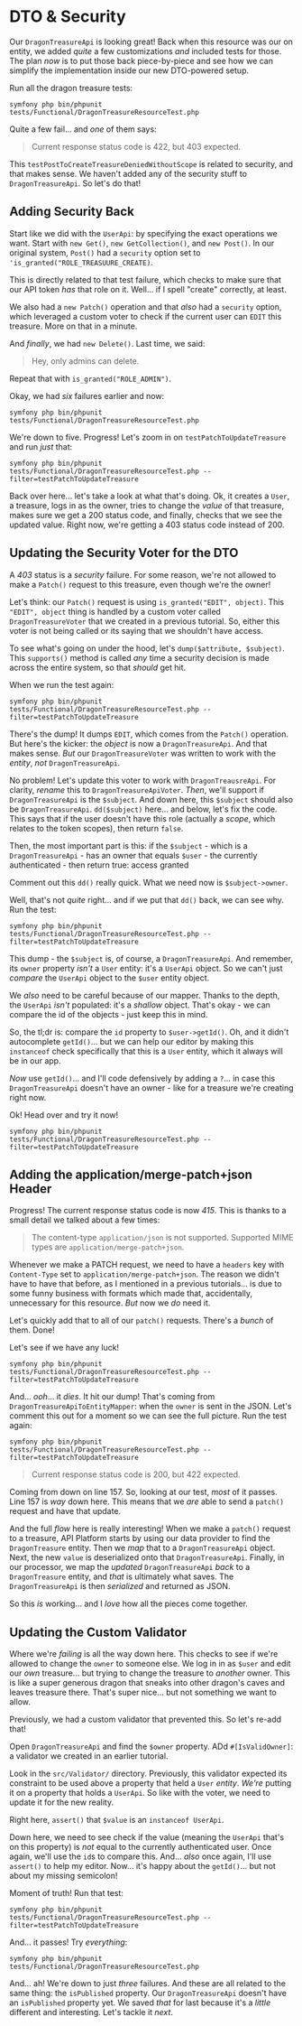 # DTO & Security

Our `DragonTreasureApi` is looking great! Back when this resource was our on entity,
we added *quite* a few customizations *and* included tests for those. The plan
*now* is to put those back piece-by-piece and see how we can simplify the
implementation inside our new DTO-powered setup.

Run all the dragon treasure tests:

```terminal-silent
symfony php bin/phpunit tests/Functional/DragonTreasureResourceTest.php
```

Quite a few fail... and *one* of them says:

> Current response status code is 422, but 403 expected.

This `testPostToCreateTreasureDeniedWithoutScope` is related to security, and that
makes sense. We haven't added any of the security stuff to `DragonTreasureApi`.
So let's do that!

## Adding Security Back

Start like we did with the `UserApi`: by specifying the exact operations we want.
Start with `new Get()`, `new GetCollection()`, and `new Post()`. In our original
system, `Post()` had a `security` option set to `'is_granted("ROLE_TREASUURE_CREATE)`.

This is directly related to that test failure, which checks to make sure that our
API token *has* that role on it. Well... if I spell "create" correctly, at least.

We also had a `new Patch()` operation and that *also* had a `security` option,
which leveraged a custom voter to check if the current user can `EDIT` this treasure.
More on that in a minute.

And *finally*, we had `new Delete()`. Last time, we said:

> Hey, only admins can delete.

Repeat that with `is_granted("ROLE_ADMIN")`.

Okay, we had *six* failures earlier and now:

```terminal-silent
symfony php bin/phpunit tests/Functional/DragonTreasureResourceTest.php
```

We're down to five. Progress! Let's zoom in on `testPatchToUpdateTreasure` and
run *just* that:

```terminal-silent
symfony php bin/phpunit tests/Functional/DragonTreasureResourceTest.php --filter=testPatchToUpdateTreasure
```

Back over here... let's take a look at what that's doing. Ok, it creates a `User`,
a treasure, logs in as the owner, tries to change the *value* of that treasure,
makes sure we get a 200 status code, and finally, checks that we see the updated
value. Right now, we're getting a 403 status code instead of 200.

## Updating the Security Voter for the DTO

A *403* status is a *security* failure. For some reason, we're not allowed to make
a `Patch()` request to this treasure, even though we're the owner!

Let's think: our `Patch()` request is using `is_granted("EDIT", object)`. This
`"EDIT", object` thing is handled by a custom voter called `DragonTreasureVoter`
that we created in a previous tutorial. So, either this voter is not being
called or its saying that we shouldn't have access.

To see what's going on under the hood, let's `dump($attribute, $subject)`. This
`supports()` method is called *any* time a security decision is made across the entire
system, so that *should* get hit.

When we run the test again:

```terminal-silent
symfony php bin/phpunit tests/Functional/DragonTreasureResourceTest.php --filter=testPatchToUpdateTreasure
```

There's the dump! It dumps `EDIT`, which comes from the `Patch()` operation.
But here's the kicker: the *object* is now a `DragonTreasureApi`. And that makes
sense. *But* our `DragonTreasureVoter` was written to work with the *entity*, *not*
`DragonTreasureApi`.

No problem! Let's update this voter to work with `DragonTreausreApi`. For clarity,
*rename* this to `DragonTreasureApiVoter`. *Then*, we'll support if
`DragonTreasureApi` is the `$subject`. And down here, this `$subject` should also
be `DragonTreasureApi`. `dd($subject)` here... and below, let's fix the code. This
says that if the user doesn't have this role (actually a *scope*, which relates to
the token scopes), then return `false`.

Then, the most important part is this: if the `$subject` - which is a
`DragonTreasureApi` - has an owner that equals `$user` - the currently authenticated -
then return true: access granted

Comment out this `dd()` really quick. What we need now is `$subject->owner`.

Well, that's not *quite* right... and if we put that `dd()` back, we can see why.
Run the test:

```terminal-silent
symfony php bin/phpunit tests/Functional/DragonTreasureResourceTest.php --filter=testPatchToUpdateTreasure
```

This dump - the `$subject` is, of course, a `DragonTreasureApi`. And remember, its
`owner` property *isn't* a `User` entity: it's a `UserApi` object. So we can't
just *compare* the `UserApi` object to the `$user` entity object.

We *also* need to be careful because of our mapper. Thanks to the depth, the `UserApi`
*isn't* populated: it's a *shallow* object. That's okay - we can compare the id
of the objects - just keep this in mind.

So, the tl;dr is: compare the `id` property to `$user->getId()`. Oh, and it
didn't autocomplete `getId()`... but we can help our editor by making this
`instanceof` check specifically that this is a `User` entity, which it always
will be in our app.

*Now* use `getId()`... and I'll code defensively by adding a `?`... in case
this `DragonTreasureApi` doesn't have an owner - like for a treasure we're creating
right now.

Ok! Head over and try it now!

```terminal-silent
symfony php bin/phpunit tests/Functional/DragonTreasureResourceTest.php --filter=testPatchToUpdateTreasure
```

## Adding the application/merge-patch+json Header

Progress! The current response status code is now *415*. This is thanks to a small
detail we talked about a few times:

> The content-type `application/json` is not supported. Supported MIME types are
> `application/merge-patch+json`.

Whenever we make a PATCH request, we need to have a `headers` key with `Content-Type`
set to `application/merge-patch+json`. The reason we didn't have to have that before,
as I mentioned in a previous tutorials... is due to some funny business with formats
which made that, accidentally, unnecessary for this resource. *But* now we *do*
need it.

Let's quickly add that to all of our `patch()` requests. There's a *bunch* of them.
Done!

Let's see if we have any luck!

```terminal-silent
symfony php bin/phpunit tests/Functional/DragonTreasureResourceTest.php --filter=testPatchToUpdateTreasure
```

And... *ooh*... it *dies*. It hit our dump! That's coming from
`DragonTreasureApiToEntityMapper`: when the `owner` is sent in the JSON. Let's comment
this out for a moment so we can see the full picture. Run the test again:

```terminal-silent
symfony php bin/phpunit tests/Functional/DragonTreasureResourceTest.php --filter=testPatchToUpdateTreasure
```

> Current response status code is 200, but 422 expected.

Coming from down on line 157. So, looking at our test, *most* of it passes. Line
157 is *way* down here. This means that we *are* able to send a `patch()` request
and have that update.

And the full *flow* here is really interesting! When we make a `patch()` request
to a treasure, API Platform starts by using our data provider to find the
`DragonTreasure` entity. Then we *map* that to a `DragonTreasureApi` object. Next,
the new `value` is deserialized onto that `DragonTreasureApi`. Finally, in our
processor, we map the *updated* `DragonTreasureApi` *back* to a `DragonTreasure`
entity, and *that* is ultimately what saves. The `DragonTreasureApi` is then
*serialized* and returned as JSON.

So this *is* working... and I *love* how all the pieces come together.

## Updating the Custom Validator

Where we're *failing* is all the way down here. This checks to see if we're allowed
to change the `owner` to someone else. We log in in as `$user` and edit our *own*
treasure... but trying to change the treasure to *another* owner. This is like
a super generous dragon that sneaks into other dragon's caves and leaves treasure
there. That's super nice... but not something we want to allow.

Previously, we had a custom validator that prevented this. So let's re-add that!

Open `DragonTreasureApi` and find the `$owner` property. ADd `#[IsValidOwner]`:
a validator we created in an earlier tutorial.

Look in the `src/Validator/` directory. Previously, this validator expected its
constraint to be used above a property that held a `User` *entity*. *We're* putting
it on a property that holds a `UserApi`. So like with the voter, we need to update
it for the new reality.

Right here, `assert()` that `$value` is an `instanceof UserApi`.

Down here, we need to see check if the value (meaning the `UserApi` that's on this
property) is *not* equal to the currently authenticated user. Once again, we'll use
the `id`s to compare this. And... *also* once again, I'll use `assert()` to help
my editor. Now... it's happy about the `getId()`... but not about my missing
semicolon!

Moment of truth! Run that test:

```terminal-silent
symfony php bin/phpunit tests/Functional/DragonTreasureResourceTest.php --filter=testPatchToUpdateTreasure
```

And... it passes! Try *everything*:

```terminal-silent
symfony php bin/phpunit tests/Functional/DragonTreasureResourceTest.php
```

And... ah! We're down to just *three* failures. And these are all related to the
same thing: the `isPublished` property. Our `DragonTreasureApi` doesn't have an
`isPublished` property yet. We saved *that* for last because it's a *little*
different and interesting. Let's tackle it *next*.
